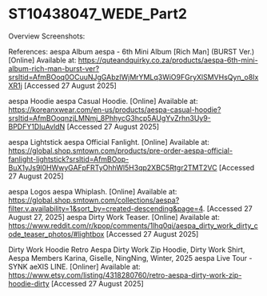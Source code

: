 # ST10438047_WEDE_Part2
Overview
Screenshots: 

References:
aespa Album 
aespa - 6th Mini Album [Rich Man] (BURST Ver.) [Online] Available at: https://quteandquirky.co.za/products/aespa-6th-mini-album-rich-man-burst-ver?srsltid=AfmBOoq0OCuuNJgGAbzIWjMrYMLq3WiO9FGryXlSMVHsQyn_o8IxXR1j [Accessed 27 August 2025]

aespa Hoodie 
aespa Casual Hoodie. [Online] Available at: https://koreanxwear.com/en-us/products/aespa-casual-hoodie?srsltid=AfmBOoqnzjLMNmj_8PhhycG3hcp5AUgYvZrhn3Uy9-BPDFY1DIuAvldN [Accessed 27 August 2025]

aespa Lightstick
aespa Official Fanlight. [Online] Available at: https://global.shop.smtown.com/products/pre-order-aespa-official-fanlight-lightstick?srsltid=AfmBOop-BuX1yJs9l0HWwyGAFpFRTyOhhWl5H3qp2XBC5Rtgr2TMT2VC [Accessed 27 August 2025]

aespa Logos 
aespa Whiplash. [Online] Available at: https://global.shop.smtown.com/collections/aespa?filter.v.availability=1&sort_by=created-descending&page=4. [Accessed 27 August 27, 2025]
aespa Dirty Work Teaser. [Online] Available at: https://www.reddit.com/r/kpop/comments/1lhq0qi/aespa_dirty_work_dirty_code_teaser_photos/#lightbox [Accessed 27 August 2025]

Dirty Work Hoodie
Retro Aespa Dirty Work Zip Hoodie, Dirty Work Shirt, Aespa Members Karina, Giselle, NingNing, Winter, 2025 aespa Live Tour - SYNK aeXIS LINE. [Onliner] Available at: https://www.etsy.com/listing/4318280760/retro-aespa-dirty-work-zip-hoodie-dirty [Accessed 27 August 2025]
